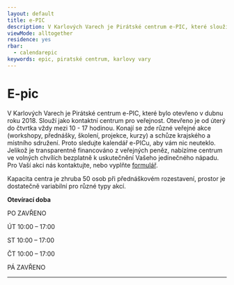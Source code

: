 ```yaml
---
layout: default
title: e-PIC
description: V Karlových Varech je Pirátské centrum e-PIC, které slouží jako kontaktní centrum pro veřejnost.
viewMode: alltogether
residence: yes
rbar:
  - calendarepic
keywords: epic, piratské centrum, karlovy vary
---
```

# E-pic

V Karlových Varech je Pirátské centrum e-PIC, které bylo otevřeno v dubnu roku 2018. Slouží jako kontaktní centrum pro veřejnost. Otevřeno je od úterý do čtvrtka vždy mezi 10 - 17 hodinou. Konají se zde různé veřejné akce (workshopy, přednášky, školení, projekce, kurzy) a schůze krajského a místního sdružení. Proto sledujte kalendář e-PICu, aby vám nic neuteklo. 
Jelikož je transparentně financováno z veřejných peněz, nabízíme centrum ve volných chvílích bezplatně k uskutečnění Vašeho jedinečného nápadu. Pro Vaší akci nás kontaktujte, nebo vyplňte <a href=https://forms.gle/C3taRqTXmfPXk8Nz9>formulář</a>.

Kapacita centra je zhruba 50 osob při přednáškovém rozestavení, prostor je dostatečně variabilní pro různé typy akcí. 


**Otevírací doba**

  PO ZAVŘENO
  
  ÚT 10:00 – 17:00
  
  ST 10:00 – 17:00
  
  ČT 10:00 – 17:00
  
  PÁ ZAVŘENO
  
---
